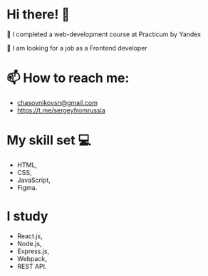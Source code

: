 # Hi there! 👋

🔭 I completed a web-development course at Practicum by Yandex

👯 I am looking for a job as a Frontend developer

# 📫 How to reach me:

* chasovnikovsn@gmail.com
* https://t.me/sergeyfromrussia

# My skill set 💻
*  HTML,
*  CSS,
*  JavaScript,
*  Figma.
  
# I study
*  React.js,
*  Node.js,
*  Express.js,  
*  Webpack,  
*  REST API.
